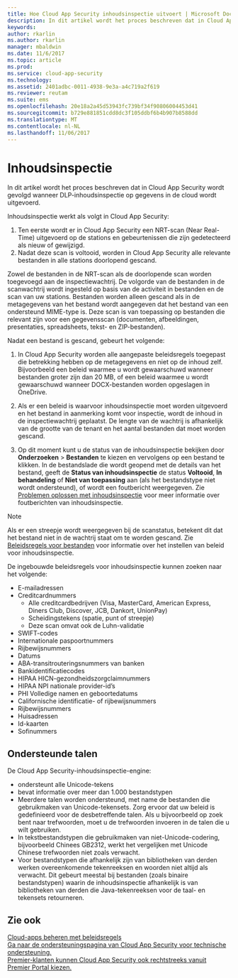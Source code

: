 ```yaml
---
title: Hoe Cloud App Security inhoudsinspectie uitvoert | Microsoft Docs
description: In dit artikel wordt het proces beschreven dat in Cloud App Security wordt gevolgd wanneer DLP-inhoudsinspectie op gegevens in de cloud wordt uitgevoerd.
keywords: 
author: rkarlin
ms.author: rkarlin
manager: mbaldwin
ms.date: 11/6/2017
ms.topic: article
ms.prod: 
ms.service: cloud-app-security
ms.technology: 
ms.assetid: 2401adbc-0011-4938-9e3a-a4c719a2f619
ms.reviewer: reutam
ms.suite: ems
ms.openlocfilehash: 20e18a2a45d53943fc739bf34f90806004453d41
ms.sourcegitcommit: b729e881851cdd8dc3f105ddbf6b4b907b8588dd
ms.translationtype: MT
ms.contentlocale: nl-NL
ms.lasthandoff: 11/06/2017
---
```

# <a name="content-inspection"></a>Inhoudsinspectie
In dit artikel wordt het proces beschreven dat in Cloud App Security wordt gevolgd wanneer DLP-inhoudsinspectie op gegevens in de cloud wordt uitgevoerd. 


Inhoudsinspectie werkt als volgt in Cloud App Security:
1. Ten eerste wordt er in Cloud App Security een NRT-scan (Near Real-Time) uitgevoerd op de stations en gebeurtenissen die zijn gedetecteerd als nieuw of gewijzigd.
2. Nadat deze scan is voltooid, worden in Cloud App Security alle relevante bestanden in alle stations doorlopend gescand.  

Zowel de bestanden in de NRT-scan als de doorlopende scan worden toegevoegd aan de inspectiewachtrij. De volgorde van de bestanden in de scanwachtrij wordt ingesteld op basis van de activiteit in bestanden en de scan van uw stations. Bestanden worden alleen gescand als in de metagegevens van het bestand wordt aangegeven dat het bestand van een ondersteund MIME-type is. Deze scan is van toepassing op bestanden die relevant zijn voor een gegevensscan (documenten, afbeeldingen, presentaties, spreadsheets, tekst- en ZIP-bestanden).  

Nadat een bestand is gescand, gebeurt het volgende:

1. In Cloud App Security worden alle aangepaste beleidsregels toegepast die betrekking hebben op de metagegevens en niet op de inhoud zelf. Bijvoorbeeld een beleid waarmee u wordt gewaarschuwd wanneer bestanden groter zijn dan 20 MB, of een beleid waarmee u wordt gewaarschuwd wanneer DOCX-bestanden worden opgeslagen in OneDrive. 

2. Als er een beleid is waarvoor inhoudsinspectie moet worden uitgevoerd en het bestand in aanmerking komt voor inspectie, wordt de inhoud in de inspectiewachtrij geplaatst. De lengte van de wachtrij is afhankelijk van de grootte van de tenant en het aantal bestanden dat moet worden gescand. 

3. Op dit moment kunt u de status van de inhoudsinspectie bekijken door **Onderzoeken** > **Bestanden** te kiezen en vervolgens op een bestand te klikken. In de bestandslade die wordt geopend met de details van het bestand, geeft de **Status van inhoudsinspectie** de status **Voltooid**, **In behandeling** of **Niet van toepassing** aan (als het bestandstype niet wordt ondersteund), of wordt een foutbericht weergegeven. Zie [Problemen oplossen met inhoudsinspectie](troubleshooting-content-inspection.md) voor meer informatie over foutberichten van inhoudsinspectie.

> [!NOTE]
> Als er een streepje wordt weergegeven bij de scanstatus, betekent dit dat het bestand niet in de wachtrij staat om te worden gescand. Zie [Beleidsregels voor bestanden](data-protection-policies.md) voor informatie over het instellen van beleid voor inhoudsinspectie.

De ingebouwde beleidsregels voor inhoudsinspectie kunnen zoeken naar het volgende:

- E-mailadressen 
- Creditcardnummers 
  - Alle creditcardbedrijven (Visa, MasterCard, American Express, Diners Club, Discover, JCB, Dankort, UnionPay) 
  - Scheidingstekens (spatie, punt of streepje)
  - Deze scan omvat ook de Luhn-validatie
- SWIFT-codes
- Internationale paspoortnummers
- Rijbewijsnummers
- Datums
- ABA-transitrouteringsnummers van banken
- Bankidentificatiecodes
- HIPAA HICN-gezondheidszorgclaimnummers
- HIPAA NPI nationale provider-id’s
- PHI Volledige namen en geboortedatums
- Californische identificatie- of rijbewijsnummers
- Rijbewijsnummers
- Huisadressen
- Id-kaarten
- Sofinummers

## <a name="supported-languages"></a>Ondersteunde talen

De Cloud App Security-inhoudsinspectie-engine:
-   ondersteunt alle Unicode-tekens
-   bevat informatie over meer dan 1.000 bestandstypen
-   Meerdere talen worden ondersteund, met name de bestanden die gebruikmaken van Unicode-tekensets. Zorg ervoor dat uw beleid is gedefinieerd voor de desbetreffende talen. Als u bijvoorbeeld op zoek bent naar trefwoorden, moet u de trefwoorden invoeren in de talen die u wilt gebruiken.
-   In tekstbestandstypen die gebruikmaken van niet-Unicode-codering, bijvoorbeeld Chinees GB2312, werkt het vergelijken met Unicode Chinese trefwoorden niet zoals verwacht.
-   Voor bestandstypen die afhankelijk zijn van bibliotheken van derden werken overeenkomende tekenreeksen en woorden niet altijd als verwacht. Dit gebeurt meestal bij bestanden (zoals binaire bestandstypen) waarin de inhoudsinspectie afhankelijk is van bibliotheken van derden die Java-tekenreeksen voor de taal- en tekensets retourneren.



## <a name="see-also"></a>Zie ook  
[Cloud-apps beheren met beleidsregels](control-cloud-apps-with-policies.md)   
[Ga naar de ondersteuningspagina van Cloud App Security voor technische ondersteuning.](http://support.microsoft.com/oas/default.aspx?prid=16031)   
[Premier-klanten kunnen Cloud App Security ook rechtstreeks vanuit Premier Portal kiezen.](https://premier.microsoft.com/)  
  